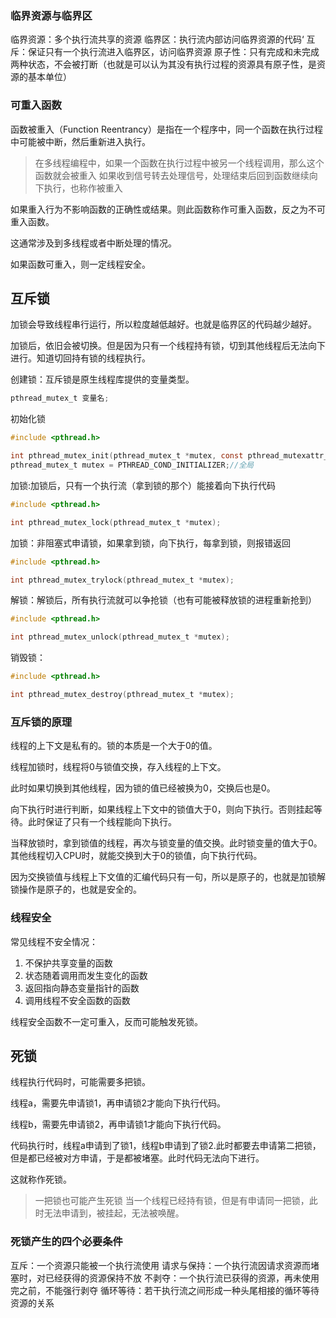 ### 临界资源与临界区
临界资源：多个执行流共享的资源
临界区：执行流内部访问临界资源的代码‘
互斥：保证只有一个执行流进入临界区，访问临界资源
原子性：只有完成和未完成两种状态，不会被打断（也就是可以认为其没有执行过程的资源具有原子性，是资源的基本单位）
### 可重入函数

函数被重入（Function Reentrancy）是指在一个程序中，同一个函数在执行过程中可能被中断，然后重新进入执行。
>在多线程编程中，如果一个函数在执行过程中被另一个线程调用，那么这个函数就会被重入
>如果收到信号转去处理信号，处理结束后回到函数继续向下执行，也称作被重入

如果重入行为不影响函数的正确性或结果。则此函数称作可重入函数，反之为不可重入函数。

这通常涉及到多线程或者中断处理的情况。

如果函数可重入，则一定线程安全。


## 互斥锁

加锁会导致线程串行运行，所以粒度越低越好。也就是临界区的代码越少越好。

加锁后，依旧会被切换。但是因为只有一个线程持有锁，切到其他线程后无法向下进行。知道切回持有锁的线程执行。

创建锁：互斥锁是原生线程库提供的变量类型。
```C
pthread_mutex_t 变量名;
```

初始化锁
```C
#include <pthread.h>

int pthread_mutex_init(pthread_mutex_t *mutex, const pthread_mutexattr_t *attr);
pthread_mutex_t mutex = PTHREAD_COND_INITIALIZER;//全局
```


加锁:加锁后，只有一个执行流（拿到锁的那个）能接着向下执行代码
```C
#include <pthread.h>

int pthread_mutex_lock(pthread_mutex_t *mutex);
```

加锁：非阻塞式申请锁，如果拿到锁，向下执行，每拿到锁，则报错返回
```C
#include <pthread.h>

int pthread_mutex_trylock(pthread_mutex_t *mutex);
```

解锁：解锁后，所有执行流就可以争抢锁（也有可能被释放锁的进程重新抢到）
```C
#include <pthread.h>

int pthread_mutex_unlock(pthread_mutex_t *mutex);
```

销毁锁：
```C
#include <pthread.h>

int pthread_mutex_destroy(pthread_mutex_t *mutex);
```

### 互斥锁的原理

线程的上下文是私有的。锁的本质是一个大于0的值。

线程加锁时，线程将0与锁值交换，存入线程的上下文。

此时如果切换到其他线程，因为锁的值已经被换为0，交换后也是0。

向下执行时进行判断，如果线程上下文中的锁值大于0，则向下执行。否则挂起等待。此时保证了只有一个线程能向下执行。

当释放锁时，拿到锁值的线程，再次与锁变量的值交换。此时锁变量的值大于0。其他线程切入CPU时，就能交换到大于0的锁值，向下执行代码。

因为交换锁值与线程上下文值的汇编代码只有一句，所以是原子的，也就是加锁解锁操作是原子的，也就是安全的。

### 线程安全
常见线程不安全情况：
1. 不保护共享变量的函数
2. 状态随着调用而发生变化的函数
3. 返回指向静态变量指针的函数
4. 调用线程不安全函数的函数

线程安全函数不一定可重入，反而可能触发死锁。

## 死锁

线程执行代码时，可能需要多把锁。

线程a，需要先申请锁1，再申请锁2才能向下执行代码。

线程b，需要先申请锁2，再申请锁1才能向下执行代码。

代码执行时，线程a申请到了锁1，线程b申请到了锁2.此时都要去申请第二把锁，但是都已经被对方申请，于是都被堵塞。此时代码无法向下进行。

这就称作死锁。

> 一把锁也可能产生死锁
> 当一个线程已经持有锁，但是有申请同一把锁，此时无法申请到，被挂起，无法被唤醒。

### 死锁产生的四个必要条件

互斥：一个资源只能被一个执行流使用
请求与保持：一个执行流因请求资源而堵塞时，对已经获得的资源保持不放
不剥夺：一个执行流已获得的资源，再未使用完之前，不能强行剥夺
循环等待：若干执行流之间形成一种头尾相接的循环等待资源的关系

